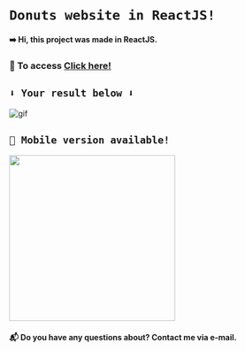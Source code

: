 #  `Donuts website in ReactJS!`

#### ➡️ Hi, this project was made in ReactJS.

### 🚀 To access <a href="https://tallesvini.github.io/donuts-website-reactjs/">Click here!</a>

## `⬇️ Your result below ⬇️`

![gif](https://user-images.githubusercontent.com/90796934/160254864-39a24cd9-ea98-405d-bb1b-ecc9dbd990c7.gif)

## `📲 Mobile version available!`

<img width="300px" src="https://user-images.githubusercontent.com/90796934/160254901-eb76c44d-4314-4aed-82c5-fce0196a13a2.gif"></img>

#### 📬 Do you have any questions about? Contact me via e-mail.